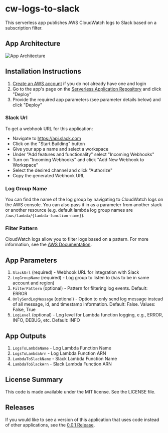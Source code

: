 # cw-logs-to-slack

This serverless app publishes AWS CloudWatch logs to Slack based on a subscription filter.

## App Architecture

![App Architecture](https://github.com/keetonian/cw-logs-to-slack/raw/master/images/cw-logs-to-slack.png)

## Installation Instructions

1. [Create an AWS account](https://portal.aws.amazon.com/gp/aws/developer/registration/index.html) if you do not already have one and login
1. Go to the app's page on the [Serverless Application Repository](https://serverlessrepo.aws.amazon.com/applications/arn:aws:serverlessrepo:us-east-1:289559741701:applications~cw-logs-to-slack) and click "Deploy"
1. Provide the required app parameters (see parameter details below) and click "Deploy"

### Slack Url
To get a webhook URL for this application:
* Navigate to https://api.slack.com
* Click on the "Start Building" button
* Give your app a name and select a workspace
* Under "Add features and functionality" select "Incoming Webhooks"
* Turn on "Incoming Webhooks" and click "Add New Webhook to Workspace"
* Select the desired channel and click "Authorize"
* Copy the generated Webhook URL

### Log Group Name
You can find the name of the log group by navigating to CloudWatch logs on the AWS console. You can also pass it in as a parameter from another stack or another resource (e.g. default lambda log group names are `/aws/lambda/{lambda-function-name}`).

### Filter Pattern
CloudWatch logs allow you to filter logs based on a pattern. For more information, see the [AWS Documentation](https://docs.aws.amazon.com/AmazonCloudWatch/latest/logs/FilterAndPatternSyntax.html).

## App Parameters

1. `SlackUrl` (required) - Webhook URL for integration with Slack
1. `LogGroupName` (required) - Log group to listen to (has to be in same account and region)
1. `FilterPattern` (optional) - Pattern for filtering log events. Default: ERROR
1. `OnlySendLogMessage` (optional) - Option to only send log message instead of all message, id, and timestamp information. Default: False. Values: False, True
1. `LogLevel` (optional) - Log level for Lambda function logging, e.g., ERROR, INFO, DEBUG, etc. Default: INFO

## App Outputs

1. `LogsToLambdaName` - Log Lambda Function Name
1. `LogsToLambdaArn` - Log Lambda Function ARN
1. `LambdaToSlackName` - Slack Lambda Function Name
1. `LambdaToSlackArn` - Slack Lambda Function ARN

## License Summary

This code is made available under the MIT license. See the LICENSE file.

## Releases

If you would like to see a version of this application that uses code instead of other applications, see the [0.0.1 Release](https://github.com/keetonian/cw-logs-to-slack/tree/0.0.1).
